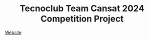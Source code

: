 <h1 align="center">
  Tecnoclub Team Cansat 2024 Competition Project
</h1>
 
 [Website](https://tecnoclubcansat.github.io/)

